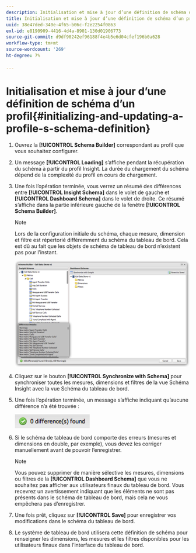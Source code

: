 ```yaml
---
description: Initialisation et mise à jour d’une définition de schéma d’un profil
title: Initialisation et mise à jour d’une définition de schéma d’un profil
uuid: 38e47ded-340e-4f65-b06c-f2e2254f0863
exl-id: e8190909-4416-4d4a-8901-130d01906773
source-git-commit: d9df90242ef96188f4e4b5e6d04cfef196b0a628
workflow-type: tm+mt
source-wordcount: '269'
ht-degree: 7%

---
```


# Initialisation et mise à jour d’une définition de schéma d’un profil{#initializing-and-updating-a-profile-s-schema-definition}

1. Ouvrez la **[!UICONTROL Schema Builder]** correspondant au profil que vous souhaitez configurer.
1. Un message **[!UICONTROL Loading]** s’affiche pendant la récupération du schéma à partir du profil Insight. La durée du chargement du schéma dépend de la complexité du profil en cours de chargement.
1. Une fois l’opération terminée, vous verrez un résumé des différences entre **[!UICONTROL Insight Schema]** dans le volet de gauche et **[!UICONTROL Dashboard Schema]** dans le volet de droite. Ce résumé s’affiche dans la partie inférieure gauche de la fenêtre **[!UICONTROL Schema Builder]**.

   >[!NOTE]
   >
   >Lors de la configuration initiale du schéma, chaque mesure, dimension et filtre est répertorié différemment du schéma du tableau de bord. Cela est dû au fait que les objets de schéma de tableau de bord n’existent pas pour l’instant.

   ![](assets/schema_builder2.png)

1. Cliquez sur le bouton **[!UICONTROL Synchronize with Schema]** pour synchroniser toutes les mesures, dimensions et filtres de la vue Schéma Insight avec la vue Schéma du tableau de bord.
1. Une fois l’opération terminée, un message s’affiche indiquant qu’aucune différence n’a été trouvée :

   ![](assets/diff_found.png)

1. Si le schéma de tableau de bord comporte des erreurs (mesures et dimensions en double, par exemple), vous devez les corriger manuellement avant de pouvoir l’enregistrer.

   >[!NOTE]
   >
   >Vous pouvez supprimer de manière sélective les mesures, dimensions ou filtres de la **[!UICONTROL Dashboard Schema]** que vous ne souhaitez pas afficher aux utilisateurs finaux du tableau de bord. Vous recevrez un avertissement indiquant que les éléments ne sont pas présents dans le schéma de tableau de bord, mais cela ne vous empêchera pas d’enregistrer.

1. Une fois prêt, cliquez sur **[!UICONTROL Save]** pour enregistrer vos modifications dans le schéma du tableau de bord.
1. Le système de tableau de bord utilisera cette définition de schéma pour renseigner les dimensions, les mesures et les filtres disponibles pour les utilisateurs finaux dans l’interface du tableau de bord.
